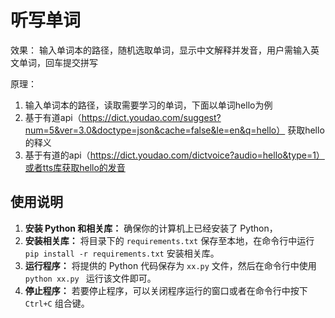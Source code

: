 # 听写单词


效果：
输入单词本的路径，随机选取单词，显示中文解释并发音，用户需输入英文单词，回车提交拼写

原理：
1. 输入单词本的路径，读取需要学习的单词，下面以单词hello为例
2. 基于有道api（https://dict.youdao.com/suggest?num=5&ver=3.0&doctype=json&cache=false&le=en&q=hello） 获取hello的释义
3. 基于有道的api（https://dict.youdao.com/dictvoice?audio=hello&type=1）或者tts库获取hello的发音

## 使用说明

1. **安装 Python 和相关库：** 确保你的计算机上已经安装了 Python，
2. **安装相关库：** 将目录下的 `requirements.txt` 保存至本地，在命令行中运行 `pip install -r requirements.txt` 安装相关库。
3. **运行程序：** 将提供的 Python 代码保存为 `xx.py` 文件，然后在命令行中使用 `python xx.py ` 运行该文件即可。
4. **停止程序：** 若要停止程序，可以关闭程序运行的窗口或者在命令行中按下 `Ctrl+C` 组合键。